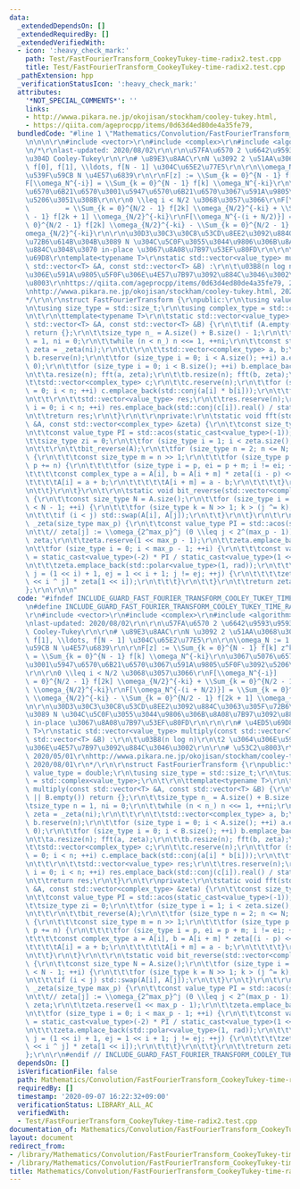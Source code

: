```yaml
---
data:
  _extendedDependsOn: []
  _extendedRequiredBy: []
  _extendedVerifiedWith:
  - icon: ':heavy_check_mark:'
    path: Test/FastFourierTransform_CookeyTukey-time-radix2.test.cpp
    title: Test/FastFourierTransform_CookeyTukey-time-radix2.test.cpp
  _pathExtension: hpp
  _verificationStatusIcon: ':heavy_check_mark:'
  attributes:
    '*NOT_SPECIAL_COMMENTS*': ''
    links:
    - http://wwwa.pikara.ne.jp/okojisan/stockham/cooley-tukey.html,
    - https://qiita.com/ageprocpp/items/0d63d4ed80de4a35fe79,
  bundledCode: "#line 1 \"Mathematics/Convolution/FastFourierTransform_CookeyTukey-time-radix2.hpp\"\
    \n\n\n\r\n#include <vector>\r\n#include <complex>\r\n#include <algorithm>\r\n\r\
    \n/*\r\nlast-updated: 2020/08/02\r\n\r\n\u57FA\u6570 2 \u6642\u9593\u9593\u5F15\
    \u304D Cooley-Tukey\r\n\r\n# \u89E3\u8AAC\r\nN \u3092 2 \u51AA\u3068\u3057\u3066\
    \ f[0], f[1], \\ldots, f[N - 1] \u304C\u65E2\u77E5\r\n\r\n\\omega_N := 1 \u306E\
    \u539F\u59CB N \u4E57\u6839\r\n\r\nF[z] := \\Sum_{k = 0}^{N - 1} f[k] z^k\r\n\
    F[\\omega_N^{-i}] = \\Sum_{k = 0}^{N - 1} f[k] \\omega_N^{-ki}\r\n\u3067\u5076\
    \u6570\u6B21\u6570\u3001\u5947\u6570\u6B21\u6570\u3067\u591A\u9805\u5F0F\u3092\
    \u5206\u3051\u308B\r\n\r\n0 \\leq i < N/2 \u3068\u3057\u3066\r\nF[\\omega_N^{-i}]\
    \         = \\Sum_{k = 0}^{N/2 - 1} f[2k] \\omega_{N/2}^{-ki} + \\Sum_{k = 0}^{N/2\
    \ - 1} f[2k + 1] \\omega_{N/2}^{-ki}\r\nF[\\omega_N^{-(i + N/2)}] = \\Sum_{k =\
    \ 0}^{N/2 - 1} f[2k] \\omega_{N/2}^{-ki} - \\Sum_{k = 0}^{N/2 - 1} f[2k + 1] \\\
    omega_{N/2}^{-ki}\r\n\r\n\u30D3\u30C3\u30C8\u53CD\u8EE2\u3092\u884C\u3063\u305F\
    \u72B6\u614B\u304B\u3089 N \u304C\u5C0F\u3055\u3044\u9806\u306B\u8A08\u7B97\u3092\
    \u884C\u3048\u3070 in-place \u3067\u8A08\u7B97\u53EF\u80FD\r\n\r\n\r\n# \u4ED5\
    \u69D8\r\ntemplate<typename T>\r\nstatic std::vector<value_type> multiply(const\
    \ std::vector<T> &A, const std::vector<T> &B) :\r\n\t\u03B8(n log n)\r\n\t2 \u3064\
    \u306E\u591A\u9805\u5F0F\u306E\u4E57\u7B97\u3092\u884C\u3046\u3002\r\n\r\n# \u53C2\
    \u8003\r\nhttps://qiita.com/ageprocpp/items/0d63d4ed80de4a35fe79, 2020/05/01\r\
    \nhttp://wwwa.pikara.ne.jp/okojisan/stockham/cooley-tukey.html, 2020/08/01\r\n\
    */\r\n\r\nstruct FastFourierTransform {\r\npublic:\r\n\tusing value_type = double;\r\
    \n\tusing size_type = std::size_t;\r\n\tusing complex_type = std::complex<value_type>;\r\
    \n\t\r\n\ttemplate<typename T>\r\n\tstatic std::vector<value_type> multiply(const\
    \ std::vector<T> &A, const std::vector<T> &B) {\r\n\t\tif (A.empty() || B.empty())\
    \ return {};\r\n\t\tsize_type n_ = A.size() + B.size() - 1;\r\n\t\tsize_type n\
    \ = 1, ni = 0;\r\n\t\twhile (n < n_) n <<= 1, ++ni;\r\n\t\tconst std::vector<complex_type>\
    \ zeta = _zeta(ni);\r\n\t\t\r\n\t\tstd::vector<complex_type> a, b;\r\n\t\ta.reserve(n),\
    \ b.reserve(n);\r\n\t\tfor (size_type i = 0; i < A.size(); ++i) a.emplace_back(A[i],\
    \ 0);\r\n\t\tfor (size_type i = 0; i < B.size(); ++i) b.emplace_back(B[i], 0);\r\
    \n\t\ta.resize(n); fft(a, zeta);\r\n\t\tb.resize(n); fft(b, zeta);\r\n\t\t\r\n\
    \t\tstd::vector<complex_type> c;\r\n\t\tc.reserve(n);\r\n\t\tfor (size_type i\
    \ = 0; i < n; ++i) c.emplace_back(std::conj(a[i] * b[i]));\r\n\t\tfft(c, zeta);\r\
    \n\t\t\r\n\t\tstd::vector<value_type> res;\r\n\t\tres.reserve(n);\r\n\t\tfor (size_type\
    \ i = 0; i < n; ++i) res.emplace_back(std::conj(c[i]).real() / static_cast<value_type>(n));\r\
    \n\t\treturn res;\r\n\t}\r\n\t\r\nprivate:\r\n\tstatic void fft(std::vector<complex_type>\
    \ &A, const std::vector<complex_type> &zeta) {\r\n\t\tconst size_type N = A.size();\r\
    \n\t\tconst value_type PI = std::acos(static_cast<value_type>(-1));\r\n\t\t\r\n\
    \t\tsize_type zi = 0;\r\n\t\tfor (size_type i = 1; i < zeta.size(); i <<= 1, ++zi);\r\
    \n\t\t\r\n\t\tbit_reverse(A);\r\n\t\tfor (size_type n = 2; n <= N; n <<= 1, --zi)\
    \ {\r\n\t\t\tconst size_type m = n >> 1;\r\n\t\t\tfor (size_type p = 0; p < N;\
    \ p += n) {\r\n\t\t\t\tfor (size_type i = p, ei = p + m; i != ei; ++i) {\r\n\t\
    \t\t\t\tconst complex_type a = A[i], b = A[i + m] * zeta[(i - p) << zi];\r\n\t\
    \t\t\t\tA[i] = a + b;\r\n\t\t\t\t\tA[i + m] = a - b;\r\n\t\t\t\t}\r\n\t\t\t}\r\
    \n\t\t}\r\n\t}\r\n\t\r\n\tstatic void bit_reverse(std::vector<complex_type> &A)\
    \ {\r\n\t\tconst size_type N = A.size();\r\n\t\tfor (size_type i = 1, j = 0; i\
    \ < N - 1; ++i) {\r\n\t\t\tfor (size_type k = N >> 1; k > (j ^= k); k >>= 1);\r\
    \n\t\t\tif (i < j) std::swap(A[i], A[j]);\r\n\t\t}\r\n\t}\r\n\t\r\n\tstatic std::vector<complex_type>\
    \ _zeta(size_type max_p) {\r\n\t\tconst value_type PI = std::acos(static_cast<value_type>(-1));\r\
    \n\t\t// zeta[j] := \\omega_{2^max_p}^j (0 \\leq j < 2^(max_p - 1))\r\n\t\tstd::vector<complex_type>\
    \ zeta;\r\n\t\tzeta.reserve(1 << max_p - 1);\r\n\t\tzeta.emplace_back(1, 0);\r\
    \n\t\tfor (size_type i = 0; i < max_p - 1; ++i) {\r\n\t\t\tconst value_type rad\
    \ = static_cast<value_type>(-2) * PI / static_cast<value_type>(1 << max_p - i);\r\
    \n\t\t\tzeta.emplace_back(std::polar<value_type>(1, rad));\r\n\t\t\tfor (size_type\
    \ j = (1 << i) + 1, ej = 1 << i + 1; j != ej; ++j) {\r\n\t\t\t\tzeta.emplace_back(zeta[1\
    \ << i ^ j] * zeta[1 << i]);\r\n\t\t\t}\r\n\t\t}\r\n\t\treturn zeta;\r\n\t}\r\n\
    };\r\n\r\n\n"
  code: "#ifndef INCLUDE_GUARD_FAST_FOURIER_TRANSFORM_COOLEY_TUKEY_TIME_RADIX2_HPP\r\
    \n#define INCLUDE_GUARD_FAST_FOURIER_TRANSFORM_COOLEY_TUKEY_TIME_RADIX2_HPP\r\n\
    \r\n#include <vector>\r\n#include <complex>\r\n#include <algorithm>\r\n\r\n/*\r\
    \nlast-updated: 2020/08/02\r\n\r\n\u57FA\u6570 2 \u6642\u9593\u9593\u5F15\u304D\
    \ Cooley-Tukey\r\n\r\n# \u89E3\u8AAC\r\nN \u3092 2 \u51AA\u3068\u3057\u3066 f[0],\
    \ f[1], \\ldots, f[N - 1] \u304C\u65E2\u77E5\r\n\r\n\\omega_N := 1 \u306E\u539F\
    \u59CB N \u4E57\u6839\r\n\r\nF[z] := \\Sum_{k = 0}^{N - 1} f[k] z^k\r\nF[\\omega_N^{-i}]\
    \ = \\Sum_{k = 0}^{N - 1} f[k] \\omega_N^{-ki}\r\n\u3067\u5076\u6570\u6B21\u6570\
    \u3001\u5947\u6570\u6B21\u6570\u3067\u591A\u9805\u5F0F\u3092\u5206\u3051\u308B\
    \r\n\r\n0 \\leq i < N/2 \u3068\u3057\u3066\r\nF[\\omega_N^{-i}]         = \\Sum_{k\
    \ = 0}^{N/2 - 1} f[2k] \\omega_{N/2}^{-ki} + \\Sum_{k = 0}^{N/2 - 1} f[2k + 1]\
    \ \\omega_{N/2}^{-ki}\r\nF[\\omega_N^{-(i + N/2)}] = \\Sum_{k = 0}^{N/2 - 1} f[2k]\
    \ \\omega_{N/2}^{-ki} - \\Sum_{k = 0}^{N/2 - 1} f[2k + 1] \\omega_{N/2}^{-ki}\r\
    \n\r\n\u30D3\u30C3\u30C8\u53CD\u8EE2\u3092\u884C\u3063\u305F\u72B6\u614B\u304B\
    \u3089 N \u304C\u5C0F\u3055\u3044\u9806\u306B\u8A08\u7B97\u3092\u884C\u3048\u3070\
    \ in-place \u3067\u8A08\u7B97\u53EF\u80FD\r\n\r\n\r\n# \u4ED5\u69D8\r\ntemplate<typename\
    \ T>\r\nstatic std::vector<value_type> multiply(const std::vector<T> &A, const\
    \ std::vector<T> &B) :\r\n\t\u03B8(n log n)\r\n\t2 \u3064\u306E\u591A\u9805\u5F0F\
    \u306E\u4E57\u7B97\u3092\u884C\u3046\u3002\r\n\r\n# \u53C2\u8003\r\nhttps://qiita.com/ageprocpp/items/0d63d4ed80de4a35fe79,\
    \ 2020/05/01\r\nhttp://wwwa.pikara.ne.jp/okojisan/stockham/cooley-tukey.html,\
    \ 2020/08/01\r\n*/\r\n\r\nstruct FastFourierTransform {\r\npublic:\r\n\tusing\
    \ value_type = double;\r\n\tusing size_type = std::size_t;\r\n\tusing complex_type\
    \ = std::complex<value_type>;\r\n\t\r\n\ttemplate<typename T>\r\n\tstatic std::vector<value_type>\
    \ multiply(const std::vector<T> &A, const std::vector<T> &B) {\r\n\t\tif (A.empty()\
    \ || B.empty()) return {};\r\n\t\tsize_type n_ = A.size() + B.size() - 1;\r\n\t\
    \tsize_type n = 1, ni = 0;\r\n\t\twhile (n < n_) n <<= 1, ++ni;\r\n\t\tconst std::vector<complex_type>\
    \ zeta = _zeta(ni);\r\n\t\t\r\n\t\tstd::vector<complex_type> a, b;\r\n\t\ta.reserve(n),\
    \ b.reserve(n);\r\n\t\tfor (size_type i = 0; i < A.size(); ++i) a.emplace_back(A[i],\
    \ 0);\r\n\t\tfor (size_type i = 0; i < B.size(); ++i) b.emplace_back(B[i], 0);\r\
    \n\t\ta.resize(n); fft(a, zeta);\r\n\t\tb.resize(n); fft(b, zeta);\r\n\t\t\r\n\
    \t\tstd::vector<complex_type> c;\r\n\t\tc.reserve(n);\r\n\t\tfor (size_type i\
    \ = 0; i < n; ++i) c.emplace_back(std::conj(a[i] * b[i]));\r\n\t\tfft(c, zeta);\r\
    \n\t\t\r\n\t\tstd::vector<value_type> res;\r\n\t\tres.reserve(n);\r\n\t\tfor (size_type\
    \ i = 0; i < n; ++i) res.emplace_back(std::conj(c[i]).real() / static_cast<value_type>(n));\r\
    \n\t\treturn res;\r\n\t}\r\n\t\r\nprivate:\r\n\tstatic void fft(std::vector<complex_type>\
    \ &A, const std::vector<complex_type> &zeta) {\r\n\t\tconst size_type N = A.size();\r\
    \n\t\tconst value_type PI = std::acos(static_cast<value_type>(-1));\r\n\t\t\r\n\
    \t\tsize_type zi = 0;\r\n\t\tfor (size_type i = 1; i < zeta.size(); i <<= 1, ++zi);\r\
    \n\t\t\r\n\t\tbit_reverse(A);\r\n\t\tfor (size_type n = 2; n <= N; n <<= 1, --zi)\
    \ {\r\n\t\t\tconst size_type m = n >> 1;\r\n\t\t\tfor (size_type p = 0; p < N;\
    \ p += n) {\r\n\t\t\t\tfor (size_type i = p, ei = p + m; i != ei; ++i) {\r\n\t\
    \t\t\t\tconst complex_type a = A[i], b = A[i + m] * zeta[(i - p) << zi];\r\n\t\
    \t\t\t\tA[i] = a + b;\r\n\t\t\t\t\tA[i + m] = a - b;\r\n\t\t\t\t}\r\n\t\t\t}\r\
    \n\t\t}\r\n\t}\r\n\t\r\n\tstatic void bit_reverse(std::vector<complex_type> &A)\
    \ {\r\n\t\tconst size_type N = A.size();\r\n\t\tfor (size_type i = 1, j = 0; i\
    \ < N - 1; ++i) {\r\n\t\t\tfor (size_type k = N >> 1; k > (j ^= k); k >>= 1);\r\
    \n\t\t\tif (i < j) std::swap(A[i], A[j]);\r\n\t\t}\r\n\t}\r\n\t\r\n\tstatic std::vector<complex_type>\
    \ _zeta(size_type max_p) {\r\n\t\tconst value_type PI = std::acos(static_cast<value_type>(-1));\r\
    \n\t\t// zeta[j] := \\omega_{2^max_p}^j (0 \\leq j < 2^(max_p - 1))\r\n\t\tstd::vector<complex_type>\
    \ zeta;\r\n\t\tzeta.reserve(1 << max_p - 1);\r\n\t\tzeta.emplace_back(1, 0);\r\
    \n\t\tfor (size_type i = 0; i < max_p - 1; ++i) {\r\n\t\t\tconst value_type rad\
    \ = static_cast<value_type>(-2) * PI / static_cast<value_type>(1 << max_p - i);\r\
    \n\t\t\tzeta.emplace_back(std::polar<value_type>(1, rad));\r\n\t\t\tfor (size_type\
    \ j = (1 << i) + 1, ej = 1 << i + 1; j != ej; ++j) {\r\n\t\t\t\tzeta.emplace_back(zeta[1\
    \ << i ^ j] * zeta[1 << i]);\r\n\t\t\t}\r\n\t\t}\r\n\t\treturn zeta;\r\n\t}\r\n\
    };\r\n\r\n#endif // INCLUDE_GUARD_FAST_FOURIER_TRANSFORM_COOLEY_TUKEY_TIME_RADIX2_HPP"
  dependsOn: []
  isVerificationFile: false
  path: Mathematics/Convolution/FastFourierTransform_CookeyTukey-time-radix2.hpp
  requiredBy: []
  timestamp: '2020-09-07 16:22:32+09:00'
  verificationStatus: LIBRARY_ALL_AC
  verifiedWith:
  - Test/FastFourierTransform_CookeyTukey-time-radix2.test.cpp
documentation_of: Mathematics/Convolution/FastFourierTransform_CookeyTukey-time-radix2.hpp
layout: document
redirect_from:
- /library/Mathematics/Convolution/FastFourierTransform_CookeyTukey-time-radix2.hpp
- /library/Mathematics/Convolution/FastFourierTransform_CookeyTukey-time-radix2.hpp.html
title: Mathematics/Convolution/FastFourierTransform_CookeyTukey-time-radix2.hpp
---
```

